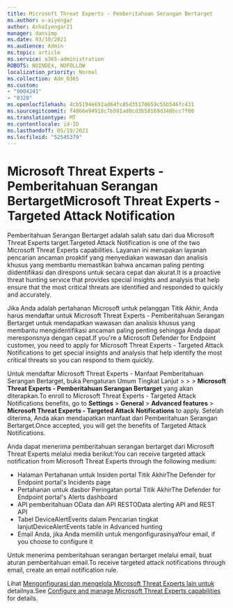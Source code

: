 ```yaml
---
title: Microsoft Threat Experts - Pemberitahuan Serangan Bertarget
ms.author: v-aiyengar
author: AshaIyengar21
manager: dansimp
ms.date: 03/10/2021
ms.audience: Admin
ms.topic: article
ms.service: o365-administration
ROBOTS: NOINDEX, NOFOLLOW
localization_priority: Normal
ms.collection: Adm_O365
ms.custom:
- "9004241"
- "8320"
ms.openlocfilehash: 4cb5194e692ad64fc85d35170659c55b546fc431
ms.sourcegitcommit: f4866e94918c7b591ad0cd3b58169d340bcc7f00
ms.translationtype: MT
ms.contentlocale: id-ID
ms.lasthandoff: 05/19/2021
ms.locfileid: "52545379"
---
```

# <a name="microsoft-threat-experts---targeted-attack-notification"></a><span data-ttu-id="33999-102">Microsoft Threat Experts - Pemberitahuan Serangan Bertarget</span><span class="sxs-lookup"><span data-stu-id="33999-102">Microsoft Threat Experts - Targeted Attack Notification</span></span>

<span data-ttu-id="33999-103">Pemberitahuan Serangan Bertarget adalah salah satu dari dua Microsoft Threat Experts target.</span><span class="sxs-lookup"><span data-stu-id="33999-103">Targeted Attack Notification is one of the two Microsoft Threat Experts capabilities.</span></span> <span data-ttu-id="33999-104">Layanan ini merupakan layanan pencarian ancaman proaktif yang menyediakan wawasan dan analisis khusus yang membantu memastikan bahwa ancaman paling penting diidentifikasi dan direspons untuk secara cepat dan akurat.</span><span class="sxs-lookup"><span data-stu-id="33999-104">It is a proactive threat hunting service that provides special insights and analysis that help ensure that the most critical threats are identified and responded to quickly and accurately.</span></span>

<span data-ttu-id="33999-105">Jika Anda adalah pertahanan Microsoft untuk pelanggan Titik Akhir, Anda harus mendaftar untuk Microsoft Threat Experts - Pemberitahuan Serangan Bertarget untuk mendapatkan wawasan dan analisis khusus yang membantu mengidentifikasi ancaman paling penting sehingga Anda dapat meresponsnya dengan cepat.</span><span class="sxs-lookup"><span data-stu-id="33999-105">If you're a Microsoft Defender for Endpoint customer, you need to apply for Microsoft Threat Experts - Targeted Attack Notifications to get special insights and analysis that help identify the most critical threats so you can respond to them quickly.</span></span>

<span data-ttu-id="33999-106">Untuk mendaftar Microsoft Threat Experts - Manfaat Pemberitahuan Serangan Bertarget, buka Pengaturan Umum Tingkat Lanjut   >    >    >  **Microsoft Threat Experts - Pemberitahuan Serangan Bertarget** yang akan diterapkan.</span><span class="sxs-lookup"><span data-stu-id="33999-106">To enroll to Microsoft Threat Experts - Targeted Attack Notifications benefits, go to **Settings** > **General** > **Advanced features** > **Microsoft Threat Experts - Targeted Attack Notifications** to apply.</span></span> <span data-ttu-id="33999-107">Setelah diterima, Anda akan mendapatkan manfaat dari Pemberitahuan Serangan Bertarget.</span><span class="sxs-lookup"><span data-stu-id="33999-107">Once accepted, you will get the benefits of Targeted Attack Notifications.</span></span>

<span data-ttu-id="33999-108">Anda dapat menerima pemberitahuan serangan bertarget dari Microsoft Threat Experts melalui media berikut:</span><span class="sxs-lookup"><span data-stu-id="33999-108">You can receive targeted attack notification from Microsoft Threat Experts through the following medium:</span></span>

- <span data-ttu-id="33999-109">Halaman Pertahanan untuk Insiden portal Titik Akhir</span><span class="sxs-lookup"><span data-stu-id="33999-109">The Defender for Endpoint portal's Incidents page</span></span>
- <span data-ttu-id="33999-110">Pertahanan untuk dasbor Peringatan portal Titik Akhir</span><span class="sxs-lookup"><span data-stu-id="33999-110">The Defender for Endpoint portal's Alerts dashboard</span></span>
- <span data-ttu-id="33999-111">API pemberitahuan OData dan API REST</span><span class="sxs-lookup"><span data-stu-id="33999-111">OData alerting API and REST API</span></span>
- <span data-ttu-id="33999-112">Tabel DeviceAlertEvents dalam Pencarian tingkat lanjut</span><span class="sxs-lookup"><span data-stu-id="33999-112">DeviceAlertEvents table in Advanced hunting</span></span>
- <span data-ttu-id="33999-113">Email Anda, jika Anda memilih untuk mengonfigurasinya</span><span class="sxs-lookup"><span data-stu-id="33999-113">Your email, if you choose to configure it</span></span>

<span data-ttu-id="33999-114">Untuk menerima pemberitahuan serangan bertarget melalui email, buat aturan pemberitahuan email.</span><span class="sxs-lookup"><span data-stu-id="33999-114">To receive targeted attack notifications through email, create an email notification rule.</span></span> 

<span data-ttu-id="33999-115">Lihat [Mengonfigurasi dan mengelola Microsoft Threat Experts lain untuk](/windows/security/threat-protection/microsoft-defender-atp/configure-microsoft-threat-experts) detailnya.</span><span class="sxs-lookup"><span data-stu-id="33999-115">See [Configure and manage Microsoft Threat Experts capabilities](/windows/security/threat-protection/microsoft-defender-atp/configure-microsoft-threat-experts) for details.</span></span>
